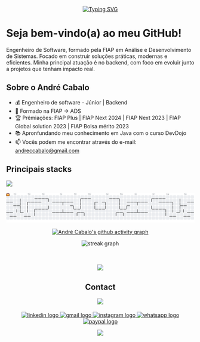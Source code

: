 <p align="center">
  <a href="https://git.io/typing-svg"><img src="https://readme-typing-svg.demolab.com?font=Fira+Code&weight=700&duration=700&pause=500&color=F60E56&center=true&vCenter=true&random=false&width=650&height=110&lines=BEM+VINDO;WELCOME;BIENVENIDO;%E6%AD%A1%E8%BF%8E;Herzlich+Willkommen;Velkommen;%D0%B6%D0%B5%D0%BB%D0%B0%D0%BD%D0%BD%D1%8B%D0%B9" alt="Typing SVG" /></a>
</p>

# Seja bem-vindo(a) ao meu GitHub! 

Engenheiro de Software, formado pela FIAP em Análise e Desenvolvimento de Sistemas.
Focado em construir soluções práticas, modernas e eficientes.
Minha principal atuação é no backend, com foco em evoluir junto a projetos que tenham impacto real.


## Sobre o André Cabalo

- :moneybag: Engenheiro de software - Júnior | Backend 
- :school_satchel: Formado na FIAP -> ADS
- :trophy: Prêmiações: FIAP Plus | FIAP Next 2024 | FIAP Next 2023 | FIAP Global solution 2023 | FIAP Bolsa mérito 2023
- :books: Apronfundando meu conhecimento em Java com o curso DevDojo 
- :mailbox: Vocês podem me encontrar através do e-mail: andreccabalo@gmail.com

## Principais stacks
<p>
  <a href="https://skillicons.dev">
    <img src="https://skillicons.dev/icons?i=java,spring,idea,git,github,docker,gradle,grafana,jenkins,kubernetes,mysql,postgres,postman,obsidian,linux" />
  </a>
</p>




<picture>
  <source media="(prefers-color-scheme: dark)" srcset="https://raw.githubusercontent.com/AndreCabalo/AndreCabalo/output/pacman-contribution-graph-dark.svg">
  <source media="(prefers-color-scheme: light)" srcset="https://raw.githubusercontent.com/AndreCabalo/AndreCabalo/output/pacman-contribution-graph.svg">
  <img alt="pacman contribution graph" src="https://raw.githubusercontent.com/AndreCabalo/AndreCabalo/output/pacman-contribution-graph.svg">
</picture>

<div align="center">
  
[![André Cabalo's github activity graph](https://github-readme-activity-graph.vercel.app/graph?username=andrecabalo&bg_color=0d1117&color=F60E56&line=F60E56&point=d1056c&area=true&area_color=F60E56&hide_border=true)](https://github.com/ashutosh00710/github-readme-activity-graph)

 <img src="https://streak-stats.demolab.com?user=andrecabalo&locale=pt-br&mode=weekly&theme=default&hide_border=false&border_radius=5&date_format=M%20j%5B,%20Y%5D" height="156" alt="streak graph"/> 
 
  <br><br>
  <img src="https://github-profile-trophy.vercel.app/?username=andrecabalo&no-bg=true&theme=onedark"/>
</div>


<h2 align="center"> Contact </h2>

<div align="center">
  <img src="https://img.shields.io/badge/Gmail-D14836?style=for-the-badge&logo=gmail&logoColor=white" target="_blank"></a>
<br><br>

<div align="center">
  <a href="https://www.linkedin.com/in/andre-cabalo" target="_blank"><img src="https://raw.githubusercontent.com/maurodesouza/profile-readme-generator/master/src/assets/icons/social/linkedin/default.svg" width="52" height="40" alt="linkedin logo" />
  <a href = "andreccabalo@gmail.com"><img src="https://raw.githubusercontent.com/maurodesouza/profile-readme-generator/master/src/assets/icons/social/gmail/default.svg" width="52" height="40" alt="gmail logo"  />
  <a href="https://instagram.com/andrecabalo" target="_blank"><img src="https://raw.githubusercontent.com/maurodesouza/profile-readme-generator/master/src/assets/icons/social/instagram/default.svg" width="52" height="40" alt="instagram logo"  />
  <a href="https://wa.me/5511974117254"><img src="https://raw.githubusercontent.com/maurodesouza/profile-readme-generator/master/src/assets/icons/social/whatsapp/default.svg" width="52" height="40" alt="whatsapp logo"  />
  <a href="https://www.paypal.com/donate/?hosted_button_id=W6Y6WVJE633W8"><img src="https://raw.githubusercontent.com/maurodesouza/profile-readme-generator/master/src/assets/icons/social/paypal/default.svg" width="52" height="40" alt="paypal logo" />
    
</div>
<p> </p>
<div align="center">
  <img src="https://visitor-badge.laobi.icu/badge?page_id=AndreCabalo.AndreCabalo&"  />
</div>

###
